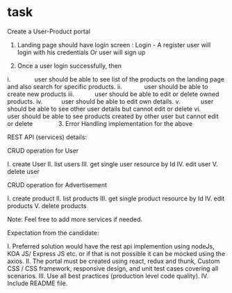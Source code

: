 # task
Create a User-Product portal

1. Landing page should have login screen : Login - A register user will login with his credentials Or user will sign up

2. Once a user login successfully, then

i.              user should be able to see list of the products on the landing page and also search for specific products.
ii.             user should be able to create new products
iii.            user should be able to edit or delete owned products.
iv.           user should be able to edit own details.
v.            user should be able to see other user details but cannot edit or delete
vi.           user should be able to see products created by other user but cannot edit or delete
              
3. Error Handling implementation for the above 

REST API (services) details:

CRUD operation for User

I.	create User
II.	list users
III.	get single user resource by Id
IV.	edit user
V.	delete user


CRUD operation for Advertisement

I.	create product
II.	list products
III.	get single product resource by Id
IV.	edit products
V.	delete products


Note: Feel free to add more services if needed.

Expectation from the candidate:

I.	Preferred solution would have the rest api implemention using nodeJs, KOA JS/ Express JS etc. or if that is not possible it can be mocked using the axios.
II.	The portal must be created using react, redux and thunk, Custom CSS / CSS framework, responsive design, and unit test cases covering all scenarios.
III.	Use all best practices (production level code quality).
IV.	Include README file. 


